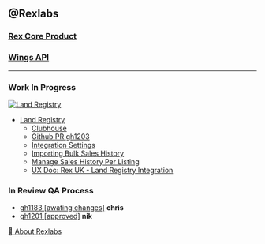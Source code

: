 ## @Rexlabs

### [Rex Core Product](md/rexlabs/rex-core-product/)

### [Wings API](md/rexlabs/wings-api/)

*** 

### Work In Progress

[![Land Registry](https://firebasestorage.googleapis.com/v0/b/docsify-react.appspot.com/o/Land%20Registry%2FHM%20Land%20Registry%20Sales%20History%20Data.png?alt=media&token=98ef4d9b-ff61-41d3-aa99-d2fccbbbcf4a)](md/rexlabs/Land_Registry/Land_Registry.md)

- [Land Registry](md/rexlabs/Land_Registry/Land_Registry.md)
    - [Clubhouse](https://app.clubhouse.io/rexlabs/story/30932/land-registry-integration)
    - [Github PR gh1203](https://github.com/rexlabsio/rex-app/pull/1203)
    - [Integration Settings](md/rexlabs/Land_Registry/Integration_Settings.md)
    - [Importing Bulk Sales History](md/rexlabs/Land_Registry/Importing_Bulk_Sales_History.md)
    - [Manage Sales History Per Listing](md/rexlabs/Land_Registry/Manage_Sales_History_Per_Listing.md)
    - [UX Doc: Rex UK - Land Registry Integration](https://docs.google.com/document/d/1OqpiBrKFJcKu4VwY-akVB4J79A6_1ZlgR_tLZoYC8BU/edit#heading=h.yduvmhvc306d)

### In Review QA Process
- [gh1183 [awating changes]](md/rexlabs/gh/1183.md) __chris__
- [gh1201 [approved]](md/rexlabs/gh/1201.md) __nik__

[:deciduous_tree: About Rexlabs](https://www.rexlabs.io)